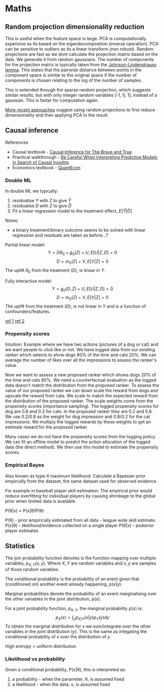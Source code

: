 # Maths

## Random projection dimensionality reduction
This is useful when the feature space is large.
PCA is computationally expensive as its based on the eigendecomposition (inverse operation).
PCA can be sensitive to outliers as its a linear transform (non robust).
Random projections are fast as we dont calculate the projection matrix based on the data.
We generate it from random gaussians. The number of components for the projection matrix is typically taken from the [Johnson-Lindenstrauss lemma](https://scikit-learn.org/stable/auto_examples/miscellaneous/plot_johnson_lindenstrauss_bound.html#sphx-glr-auto-examples-miscellaneous-plot-johnson-lindenstrauss-bound-py).
This states that the pairwise distance between points in the component space is similar to the original space if the number of components is chosen relating to the log of the number of samples.

This is extended through the sparse random projection, which suggests similar results, but with only integer random variables [-1, 0, 1], instead of a gaussian. This is faster for computation again.

[More recent approaches](https://arxiv.org/pdf/2005.00511.pdf) suggest using random projections to first reduce dimensionality and then applying PCA to the result.

## Causal inference

References
* Causal textbook - [Causal Inference for The Brave and True](https://matheusfacure.github.io/python-causality-handbook/)
* Practical walkthrough - [Be Careful When Interpreting Predictive Models in Search of Causal Insights
](https://towardsdatascience.com/be-careful-when-interpreting-predictive-models-in-search-of-causal-insights-e68626e664b6)
* Economics textbook - [QuantEcon](https://datascience.quantecon.org/applications/heterogeneity.html)


### Double ML
In double ML we typically:
1. residualise $Y$ with $Z$ to give $\hat{Y}$
2. residualise $D$ with $Z$ to give $\hat{D}$
3. Fit a linear regression model to the treatment effect, $E[\hat{Y}|\hat{D}]$

Notes:
* a binary treatment/binary outcome seems to be solved with linear regression and residuals are taken as before...?

Partial linear model:
$$
Y = D \theta_0 + g_0(Z) + U, E[U|Z,D]=0
$$
$$
D = m_0(Z) + V, E[V|Z]=0
$$
The uplift $\theta_0$ from the treatment ($D$), is linear in $Y$.

Fully interactive model:
$$
Y = g_0(D, Z) + U, E[U|Z,D]=0
$$
$$
D = m_0(Z) + V, E[V|Z]=0
$$
The uplift from the treatment ($D$), is not linear in $Y$ and is a function of confounders/features.


[ref 1](https://matheusfacure.github.io/python-causality-handbook/22-Debiased-Orthogonal-Machine-Learning.html)
[ref 2](https://towardsdatascience.com/double-machine-learning-for-causal-inference-78e0c6111f9d)

### Propensity scores

Intuition:
Example where we have two actions (pictures of a dog or cat) and we want people to click like or not.
We have logged data from our existing ranker which selects to show dogs 80% of the time and cats 20%.
We can average the number of likes over all the impressions to assess the ranker's value.

Now we want to assess a new proposed ranker which shows dogs 20% of the time and cats 80%.
We need a counterfactual evaluation as the logged data doesn't match the distribution from the proposed ranker.
To assess the value of our proposed ranker we can down scale the reward from dogs and upscale the reward from cats.
We scale to match the expected reward from the distribution of the proposed ranker.
The scale weights come from the propensity scores (importance sampling).
The logged propensity scores for dog are 0.8 and 0.2 for cats. In the proposed ranker they are 0.2 and 0.8.
We use 0.2/0.8 as the weight for dog impression and 0.8/0.2 for the cat impressions.
We multiply the logged rewards by these weights to get an estimate reward for the proposed ranker.

Many cases we do not have the propensity scores from the logging policy. We can fit an offline model to predict the action allocation of the logged data (the direct method). We then use this model to estimate the propensity scores.

### Empirical Bayes
Also known as type-II maximum likelihood.
Calculate a Bayesian prior empircally from the dataset, the same dataset used for observed evidence.

For example in baseball player skill estimation:
The empirical prior would reduce overfitting for individual players by causing shrinkage to the global prior when limited data is available.

P(θ|x) ∝ P(x|θ)P(θ)

P(θ) - prior empirically estimated from all data - league wide skill estimate.
P(x|θ) - likelihood/evidence collected on a single player
P(θ|x) - posterior player estimates

## Statistics


The join probability function denotes is the function mapping over multiple variables, $p_{X,Y}(x,y)$. Where $X, Y$ are random variables and $x, y$ are samples of those random variables.

The conditional probability is the probability of an event given that (conditioned on) another event already happening, $p(x|y)$.

Marginal probabilities denote the probability of an event marginalising over the other variables in the joint distribution, $p(x)$.

For a joint probability function, $p_{X,Y}$, the marginal probability $p(x)$ is:
$$
p_X(x)=\int_y p_{X|Y}(x|y) p_Y(y) dy
$$
To obtain the marginal distribution for $x$ we sum/integrate over the other variables in the joint distribution ($y$).
This is the same as integating the conditional probability of $x$ over the distribution of $y$.


High entropy = uniform distribution

### Likelihood vs probability
Given a conditional probability, P(x|θ), this is interpreted as:
1. a probability - when the parameter, θ, is assumed fixed
2. a likelihood - when the data, x, is assumed fixed